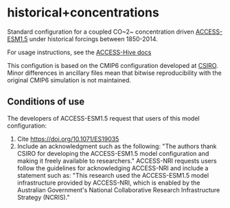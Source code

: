 # historical+concentrations
Standard configuration for a coupled CO~2~ concentration driven [ACCESS-ESM1.5](https://github.com/ACCESS-NRI/ACCESS-ESM1.5) under historical forcings between 1850-2014.

For usage instructions, see the [ACCESS-Hive docs](https://access-hive.org.au/models/run-a-model/run-access-esm/)

This configution is based on the CMIP6 configuration developed at [CSIRO](https://www.csiro.au/en/research/environmental-impacts/climate-change/climate-science-centre). Minor differences in ancillary files mean that bitwise reproducibility with the original CMIP6 simulation is not maintained.

## Conditions of use

The developers of ACCESS-ESM1.5 request that users of this model configuration:
1. Cite https://doi.org/10.1071/ES19035
2. Include an acknowledgment such as the following:
   "The authors thank CSIRO for developing the ACCESS-ESM1.5 model configuration and making it freely available to researchers."
   ACCESS-NRI requests users follow the guidelines for acknowledging ACCESS-NRI and include a statement such as:
   "This research used the ACCESS-ESM1.5 model infrastructure provided by ACCESS-NRI, which is enabled by the Australian Government's National Collaborative Research Infrastructure Strategy (NCRIS)."